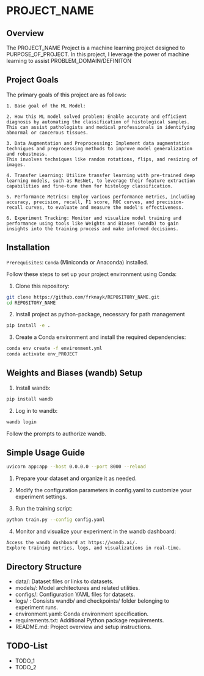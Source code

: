 # PROJECT_NAME

## Overview

The PROJECT_NAME Project is a machine learning project designed to PURPOSE_OF_PROJECT.
In this project, I leverage the power of machine learning to assist PROBLEM_DOMAIN/DEFINITON

## Project Goals

The primary goals of this project are as follows:

```text
1. Base goal of the ML Model: 

2. How this ML model solved problem: Enable accurate and efficient diagnosis by automating the classification of histological samples. 
This can assist pathologists and medical professionals in identifying abnormal or cancerous tissues.

3. Data Augmentation and Preprocessing: Implement data augmentation techniques and preprocessing methods to improve model generalization and robustness. 
This involves techniques like random rotations, flips, and resizing of images.

4. Transfer Learning: Utilize transfer learning with pre-trained deep learning models, such as ResNet, to leverage their feature extraction capabilities and fine-tune them for histology classification.

5. Performance Metrics: Employ various performance metrics, including accuracy, precision, recall, F1 score, ROC curves, and precision-recall curves, to evaluate and measure the model's effectiveness.

6. Experiment Tracking: Monitor and visualize model training and performance using tools like Weights and Biases (wandb) to gain insights into the training process and make informed decisions.
```

## Installation

`Prerequisites`: `Conda` (Miniconda or Anaconda) installed.

Follow these steps to set up your project environment using Conda:

1. Clone this repository:

```bash
git clone https://github.com/frknayk/REPOSITORY_NAME.git
cd REPOSITORY_NAME
```

2. Install project as python-package, necessary for path management

```bash
pip install -e .
```

3. Create a Conda environment and install the required dependencies:

```bash
conda env create -f environment.yml
conda activate env_PROJECT
```

## Weights and Biases (wandb) Setup

1. Install wandb:

```bash
pip install wandb
```

2. Log in to wandb:

```bash
wandb login
```

Follow the prompts to authorize wandb.

## Simple Usage Guide

```bash
uvicorn app:app --host 0.0.0.0 --port 8000 --reload
```

1. Prepare your dataset and organize it as needed.

2. Modify the configuration parameters in config.yaml to customize your experiment settings.

3. Run the training script:

```bash
python train.py --config config.yaml
```

4. Monitor and visualize your experiment in the wandb dashboard:

```text
Access the wandb dashboard at https://wandb.ai/.
Explore training metrics, logs, and visualizations in real-time.
```

## Directory Structure

- data/: Dataset files or links to datasets.
- models/: Model architectures and related utilities.
- configs/: Configuration YAML files for datasets.
- logs/ : Consists wandb/ and checkpoints/ folder belonging to experiment runs.
- environment.yaml: Conda environment specification.
- requirements.txt: Additional Python package requirements.
- README.md: Project overview and setup instructions.


## TODO-List

- TODO_1
- TODO_2